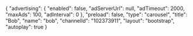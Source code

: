 {
    "advertising": {
        "enabled": false,
        "adServerUrl": null,
        "adTimeout": 2000,
        "maxAds": 100,
        "adInterval": 0
    },
    "preload": false,
    "type": "carousel",
    "title": "Bob",
    "name": "bob",
    "channelId": "102373911",
    "layout": "bootstrap",
    "autoplay": true
}